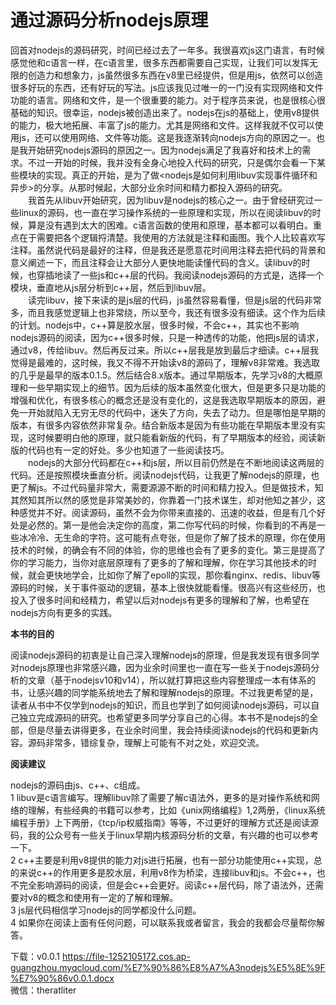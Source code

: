 # 通过源码分析nodejs原理

回首对nodejs的源码研究，时间已经过去了一年多。我很喜欢js这门语言，有时候感觉他和c语言一样，在c语言里，很多东西都需要自己实现，让我们可以发挥无限的创造力和想象力，js虽然很多东西在v8里已经提供，但是用js，依然可以创造很多好玩的东西，还有好玩的写法。js应该我见过唯一的一门没有实现网络和文件功能的语言。网络和文件，是一个很重要的能力。对于程序员来说，也是很核心很基础的知识。很幸运，nodejs被创造出来了。nodejs在js的基础上，使用v8提供的能力，极大地拓展、丰富了js的能力。尤其是网络和文件。这样我就不仅可以使用js，还可以使用网络、文件等功能。这是我逐渐转向nodejs方向的原因之一。也是我开始研究nodejs源码的原因之一。因为nodejs满足了我喜好和技术上的需求。不过一开始的时候，我并没有全身心地投入代码的研究，只是偶尔会看一下某些模块的实现。真正的开始，是为了做<nodejs是如何利用libuv实现事件循环和异步>的分享。从那时候起，大部分业余时间和精力都投入源码的研究。<br />
&ensp;&ensp;&ensp;&ensp;我首先从libuv开始研究，因为libuv是nodejs的核心之一。由于曾经研究过一些linux的源码，也一直在学习操作系统的一些原理和实现，所以在阅读libuv的时候，算是没有遇到太大的困难。c语言函数的使用和原理，基本都可以看明白。重点在于需要把各个逻辑捋清楚。我使用的方法就是注释和画图。我个人比较喜欢写注释。虽然说代码是最好的注释，但是我还是愿意花时间用注释去把代码的背景和意义阐述一下，而且注释会让大部分人更快地能读懂代码的含义。读libuv的时候，也穿插地读了一些js和c++层的代码。我阅读nodejs源码的方式是，选择一个模块，垂直地从js层分析到c++层，然后到libuv层。<br/>
&ensp;&ensp;&ensp;&ensp;读完libuv，接下来读的是js层的代码，js虽然容易看懂，但是js层的代码非常多，而且我感觉逻辑上也非常绕，所以至今，我还有很多没有细读。这个作为后续的计划。nodejs中，c++算是胶水层，很多时候，不会c++，其实也不影响nodejs源码的阅读，因为c++很多时候，只是一种透传的功能，他把js层的请求，通过v8，传给libuv。然后再反过来。所以c++层我是放到最后才细读。c++层我觉得是最难的，这时候，我又不得不开始读v8的源码了，理解v8非常难。我选取的几乎是最早的版本0.1.5。然后结合8.x版本。通过早期版本，先学习v8的大概原理和一些早期实现上的细节。因为后续的版本虽然变化很大，但是更多只是功能的增强和优化，有很多核心的概念还是没有变化的，这是我选取早期版本的原因，避免一开始就陷入无穷无尽的代码中，迷失了方向，失去了动力。但是哪怕是早期的版本，有很多内容依然非常复杂。结合新版本是因为有些功能在早期版本里没有实现，这时候要明白他的原理，就只能看新版的代码，有了早期版本的经验，阅读新版的代码也有一定的好处。多少也知道了一些阅读技巧。<br />
&ensp;&ensp;&ensp;&ensp;nodejs的大部分代码都在c++和js层，所以目前仍然是在不断地阅读这两层的代码。还是按照模块垂直分析。阅读nodejs代码，让我更了解nodejs的原理，也更了解js。不过代码量非常大，需要源源不断的时间和精力投入。但是做技术，知其然知其所以然的感觉是非常美妙的，你靠着一门技术谋生，却对他知之甚少，这种感觉并不好。阅读源码，虽然不会为你带来直接的、迅速的收益，但是有几个好处是必然的。第一是他会决定你的高度，第二你写代码的时候，你看到的不再是一些冰冷冷、无生命的字符。这可能有点夸张，但是你了解了技术的原理，你在使用技术的时候，的确会有不同的体验，你的思维也会有了更多的变化。第三是提高了你的学习能力，当你对底层原理有了更多的了解和理解，你在学习其他技术的时候，就会更快地学会，比如你了解了epoll的实现，那你看nginx、redis、libuv等源码的时候，关于事件驱动的逻辑，基本上很快就能看懂。很高兴有这些经历，也投入了很多时间和经精力，希望以后对nodejs有更多的理解和了解，也希望在nodejs方向有更多的实践。

**本书的目的**

阅读nodejs源码的初衷是让自己深入理解nodejs的原理，但是我发现有很多同学对nodejs原理也非常感兴趣，因为业余时间里也一直在写一些关于nodejs源码分析的文章（基于nodejsv10和v14），所以就打算把这些内容整理成一本有体系的书，让感兴趣的同学能系统地去了解和理解nodejs的原理。不过我更希望的是，读者从书中不仅学到nodejs的知识，而且也学到了如何阅读nodejs源码，可以自己独立完成源码的研究。也希望更多同学分享自己的心得。本书不是nodejs的全部，但是尽量去讲得更多，在业余时间里，我会持续阅读nodejs的代码和更新内容。源码非常多，错综复杂，理解上可能有不对之处，欢迎交流。

**阅读建议**

nodejs的源码由js、c++、c组成。<br/>
1 libuv是c语言编写。理解libuv除了需要了解c语法外，更多的是对操作系统和网络的理解，有些经典的书籍可以参考，比如《unix网络编程》1,2两册，《linux系统编程手册》上下两册，《tcp/ip权威指南》等等，不过更好的理解方式还是阅读源码，我的公众号有一些关于linux早期内核源码分析的文章，有兴趣的也可以参考一下。<br/>
2 c++主要是利用v8提供的能力对js进行拓展，也有一部分功能使用c++实现，总的来说c++的作用更多是胶水层，利用v8作为桥梁，连接libuv和js。不会c++，也不完全影响源码的阅读，但是会c++会更好。阅读c++层代码，除了语法外，还需要对v8的概念和使用有一定的了解和理解。<br/>
3 js层代码相信学习nodejs的同学都没什么问题。<br/>
4 如果你在阅读上面有任何问题，可以联系我或者留言，我会的我都会尽量帮你解答。

下载：v0.0.1 https://file-1252105172.cos.ap-guangzhou.myqcloud.com/%E7%90%86%E8%A7%A3nodejs%E5%8E%9F%E7%90%86v0.0.1.docx <br />
微信：theratliter<br />

